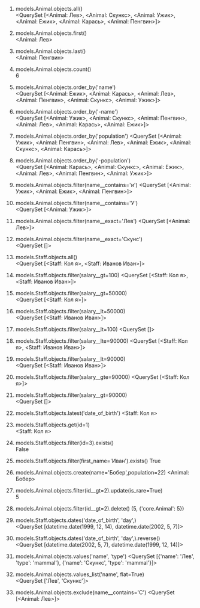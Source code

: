 1. models.Animal.objects.all()     
<QuerySet [<Animal: Лев>, <Animal: Скункс>, <Animal: Ужик>, <Animal: Ежик>, <Animal: Карась>, <Animal: Пенгвин>]>

2. models.Animal.objects.first()   
 <Animal: Лев>

3. models.Animal.objects.last()  
<Animal: Пенгвин>

4. models.Animal.objects.count()  
6
 5. models.Animal.objects.order_by('name')  
<QuerySet [<Animal: Ежик>, <Animal: Карась>, <Animal: Лев>, <Animal: Пенгвин>, <Animal: Скункс>, <Animal: Ужик>]>

6. models.Animal.objects.order_by('-name')  
<QuerySet [<Animal: Ужик>, <Animal: Скункс>, <Animal: Пенгвин>, <Animal: Лев>, <Animal: Карась>, <Animal: Ежик>]>

7. models.Animal.objects.order_by('population') 
<QuerySet [<Animal: Ужик>, <Animal: Пенгвин>, <Animal: Лев>, <Animal: Ежик>, <Animal: Скункс>, <Animal: Карась>]>

8. models.Animal.objects.order_by('-population')  
<QuerySet [<Animal: Карась>, <Animal: Скункс>, <Animal: Ежик>, <Animal: Лев>, <Animal: Пенгвин>, <Animal: Ужик>]>

9. models.Animal.objects.filter(name__contains='и') 
<QuerySet [<Animal: Ужик>, <Animal: Ежик>, <Animal: Пенгвин>]>

10. models.Animal.objects.filter(name__contains='У')  
 <QuerySet [<Animal: Ужик>]>

11. models.Animal.objects.filter(name__exact='Лев') 
<QuerySet [<Animal: Лев>]>

12. models.Animal.objects.filter(name__exact='Скунс')  
<QuerySet []>

13. models.Staff.objects.all()  
<QuerySet [<Staff: Кол я>, <Staff: Иванов Иван>]>

14. models.Staff.objects.filter(salary__gt=100) 
<QuerySet [<Staff: Кол я>, <Staff: Иванов Иван>]>

15. models.Staff.objects.filter(salary__gt=50000)  
<QuerySet [<Staff: Кол я>]>

16. models.Staff.objects.filter(salary__lt=50000)  
 <QuerySet [<Staff: Иванов Иван>]>

17. models.Staff.objects.filter(salary__lt=100)
<QuerySet []>
18. models.Staff.objects.filter(salary__lte=90000) 
<QuerySet [<Staff: Кол я>, <Staff: Иванов Иван>]>

19. models.Staff.objects.filter(salary__lt=90000)  
<QuerySet [<Staff: Иванов Иван>]>

20. models.Staff.objects.filter(salary__gte=90000) 
<QuerySet [<Staff: Кол я>]>

21. models.Staff.objects.filter(salary__gt=90000)  
<QuerySet []>

22. models.Staff.objects.latest('date_of_birth') 
<Staff: Кол я>

23. models.Staff.objects.get(id=1)  
<Staff: Кол я>

24. models.Staff.objects.filter(id=3).exists()  
False

25. models.Staff.objects.filter(first_name='Иван').exists()
True

26. models.Animal.objects.create(name='Бобер',population=22)
<Animal: Бобер>

27. models.Animal.objects.filter(id__gt=2).update(is_rare=True)  
5

28. models.Animal.objects.filter(id__gt=2).delete() 
(5, {'core.Animal': 5})

29. models.Staff.objects.dates('date_of_birth', 'day',)  
<QuerySet [datetime.date(1999, 12, 14), datetime.date(2002, 5, 7)]>

30. models.Staff.objects.dates('date_of_birth', 'day',).reverse()  
<QuerySet [datetime.date(2002, 5, 7), datetime.date(1999, 12, 14)]>

31. models.Animal.objects.values('name', 'type')
<QuerySet [{'name': 'Лев', 'type': 'mammal'}, {'name': 'Скункс', 'type': 'mammal'}]>

32. models.Animal.objects.values_list('name', flat=True)  
<QuerySet ['Лев', 'Скункс']>

33. models.Animal.objects.exclude(name__contains='С')
<QuerySet [<Animal: Лев>]>
